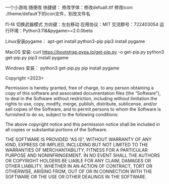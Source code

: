 一个小游戏 随便改 快捷键： 
修改字体：修改defualt.ttf
修改icon: ./theme/default下的icon文件，别改文件名

f1-f4 切换武器模式
方向键：左右移动
应用协议：MIT
交流群号：722403054
运行环境：Python3.11&&pygame>=2.0.0beta

Linux安装pygame：
apt-get install python3-pip 
pip3 install pygame

MacOS 安装:
curl https://bootstrap.pypa.io/get-pip.py -o get-pip.py
python3 get-pip.py
pip3 install pygame

Windows 安装：
python3 get-pip.py
pip install pygame

Copyright <2023>

Permission is hereby granted, free of charge, to any person obtaining a copy of this software and associated documentation files (the “Software”), to deal in the Software without restriction, including without limitation the rights to use, copy, modify, merge, publish, distribute, sublicense, and/or sell copies of the Software, and to permit persons to whom the Software is furnished to do so, subject to the following conditions:

The above copyright notice and this permission notice shall be included in all copies or substantial portions of the Software.

THE SOFTWARE IS PROVIDED “AS IS”, WITHOUT WARRANTY OF ANY KIND, EXPRESS OR IMPLIED, INCLUDING BUT NOT LIMITED TO THE WARRANTIES OF MERCHANTABILITY, FITNESS FOR A PARTICULAR PURPOSE AND NONINFRINGEMENT. IN NO EVENT SHALL THE AUTHORS OR COPYRIGHT HOLDERS BE LIABLE FOR ANY CLAIM, DAMAGES OR OTHER LIABILITY, WHETHER IN AN ACTION OF CONTRACT, TORT OR OTHERWISE, ARISING FROM, OUT OF OR IN CONNECTION WITH THE SOFTWARE OR THE USE OR OTHER DEALINGS IN THE SOFTWARE.
